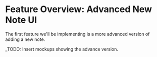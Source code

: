 # Feature Overview: Advanced New Note UI

The first feature we'll be implementing is a more advanced version of adding a new note.

_TODO: Insert mockups showing the advance version.








